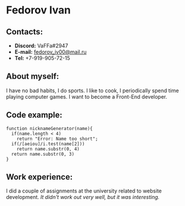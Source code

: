 # Fedorov Ivan

## Contacts:
* **Discord:** VaFFa\#2947
* **E-mail:** fedorov_iv00@mail.ru
* **Tel:** +7-919-905-72-15

## About myself:
I have no bad habits, I do sports. I like to cook, I periodically spend time playing computer games. I want to become a Front-End developer.

## Code example:

```
function nicknameGenerator(name){
  if(name.length < 4)
    return "Error: Name too short";
  if(/[aeiou]/i.test(name[2]))
    return name.substr(0, 4)
  return name.substr(0, 3)
}
```

## Work experience:
I did a couple of assignments at the university related to website development. *It didn't work out very well, but it was interesting.*

